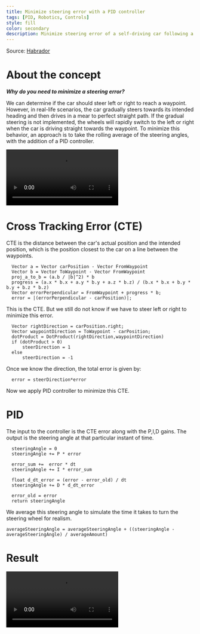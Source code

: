 ```yaml
---
title: Minimize steering error with a PID controller
tags: [PID, Robotics, Controls]
style: fill
color: secondary
description: Minimize steering error of a self-driving car following a series of waypoints.
---
```


Source: [Habrador](https://www.habrador.com/tutorials/pid-controller/1-car-follow-path/)


# About the concept

***Why do you need to minimize a steering error?***

We can  determine if the car should steer left or right to reach a waypoint. However, in real-life scenarios, the car gradually steers towards its intended heading and then drives in a mear to perfect straight path. If the gradual steering is not implemented, the wheels will rapidly switch to the left or right when the car is driving straight towards the waypoint. To minimize this behavior, an approach is to take the rolling average of the steering angles, with the addition of a PID controller.

<!--  -->



<video src="https://user-images.githubusercontent.com/24211929/235016579-95dd581d-aaea-47d0-8f94-b5fafc48b6b8.mov" controls="controls" style="max-width: 730px;"></video>

<!-- <iframe align="middle" src="https://user-images.githubusercontent.com/24211929/235016578-0dd0d6f1-bc26-4c44-bcae-62b372e075b8.mov"  allowfullscreen></iframe> -->

<!-- ![Drunk Steering](https://user-images.githubusercontent.com/24211929/235016578-0dd0d6f1-bc26-4c44-bcae-62b372e075b8.mov) -->



# Cross Tracking Error (CTE)

CTE is the distance between the car's actual position and the intended position, which is the position closest to the car on a line between the waypoints.

```shell
  Vector a = Vector carPosition - Vector FromWaypoint
  Vector b = Vector ToWaypoint - Vector FromWaypoint
  proj_a_to_b = (a.b / |b|^2) * b
  progress = (a.x * b.x + a.y * b.y + a.z * b.z) / (b.x * b.x + b.y * b.y + b.z * b.z)
  Vector errorPerpendicular = FromWaypoint + progress * b;
  error = |(errorPerpendicular - carPosition)|;
```

This is the CTE. But we still do not know if we have to steer left or right to minimize this error.

```shell
  Vector rightDirection = carPosition.right;
  Vector waypointDirection = ToWaypoint - carPosition;
  dotProduct = DotProduct(rightDirection,waypointDirection)
  if (dotProduct > 0)
      steerDirection = 1
  else
      steerDirection = -1
```

Once we know the direction, the total error is given by:
```shell
  error = steerDirection*error
```

Now we apply PID controller to minimize this CTE.

# PID

The input to the controller is the CTE error along with the P,I,D gains. The output is the steering angle at that particular instant of time.

```shell
  steeringAngle = 0
  steeringAngle += P * error

  error_sum +=  error * dt
  steeringAngle += I * error_sum

  float d_dt_error = (error - error_old) / dt
  steeringAngle += D * d_dt_error

  error_old = error
  return steeringAngle
```

We average this steering angle to simulate the time it takes to turn the steering wheel for realism.

```shell
averageSteeringAngle = averageSteeringAngle + ((steeringAngle - averageSteeringAngle) / averageAmount)
```
# Result

<video src="https://user-images.githubusercontent.com/24211929/235016578-0dd0d6f1-bc26-4c44-bcae-62b372e075b8.mov" controls="controls" style="max-width: 730px;"></video>

<!-- https://user-images.githubusercontent.com/24211929/235016579-95dd581d-aaea-47d0-8f94-b5fafc48b6b8.mov -->

<!-- <iframe align="middle" src="https://user-images.githubusercontent.com/24211929/235016579-95dd581d-aaea-47d0-8f94-b5fafc48b6b8.mov" allowfullscreen></iframe> -->
